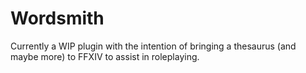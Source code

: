 # Wordsmith

Currently a WIP plugin with the intention of bringing a thesaurus (and maybe more) to FFXIV to assist in roleplaying.